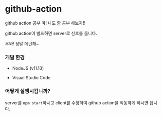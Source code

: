 # github-action
github action 공부
마! 나도 함 공부 해보자!!

github action이 빌드하면 server로 신호를 줍니다.

우와! 정말 데단해~

### 개발 환경

* NodeJS (v11.13)

* Visual Studio Code



### 어떻게 실행시킵니까?

server를 `npm start`하시고 client를 수정하여 github action을 작동하게 하시면 됩니다.